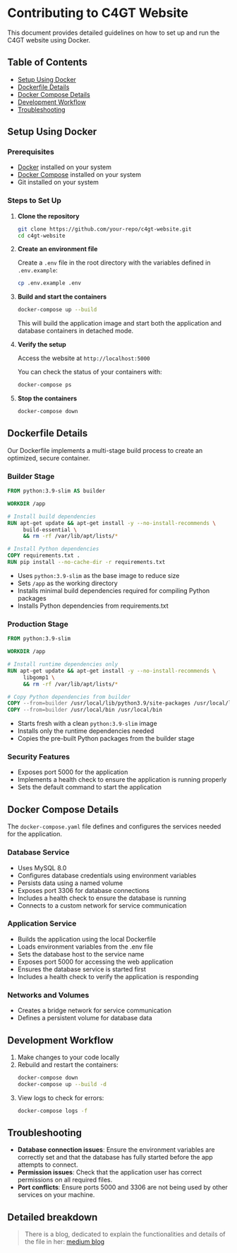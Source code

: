# Contributing to C4GT Website

This document provides detailed guidelines on how to set up and run the C4GT website using Docker.

## Table of Contents

- [Setup Using Docker](#setup-using-docker)
- [Dockerfile Details](#dockerfile-details)
- [Docker Compose Details](#docker-compose-details)
- [Development Workflow](#development-workflow)
- [Troubleshooting](#troubleshooting)

## Setup Using Docker

### Prerequisites

- [Docker](https://docs.docker.com/get-docker/) installed on your system
- [Docker Compose](https://docs.docker.com/compose/install/) installed on your system
- Git installed on your system

### Steps to Set Up

1. **Clone the repository**

    ```bash
    git clone https://github.com/your-repo/c4gt-website.git
    cd c4gt-website
    ```

2. **Create an environment file**

    Create a `.env` file in the root directory with the variables defined in `.env.example`:

    ```bash
    cp .env.example .env
    ```

3. **Build and start the containers**

    ```bash
    docker-compose up --build
    ```

    This will build the application image and start both the application and database containers in detached mode.

4. **Verify the setup**

    Access the website at `http://localhost:5000`

    You can check the status of your containers with:
    ```bash
    docker-compose ps
    ```

5. **Stop the containers**

    ```bash
    docker-compose down
    ```

## Dockerfile Details

Our Dockerfile implements a multi-stage build process to create an optimized, secure container.

### Builder Stage

```dockerfile
FROM python:3.9-slim AS builder

WORKDIR /app

# Install build dependencies
RUN apt-get update && apt-get install -y --no-install-recommends \
     build-essential \
     && rm -rf /var/lib/apt/lists/*

# Install Python dependencies
COPY requirements.txt .
RUN pip install --no-cache-dir -r requirements.txt
```

- Uses `python:3.9-slim` as the base image to reduce size
- Sets `/app` as the working directory
- Installs minimal build dependencies required for compiling Python packages
- Installs Python dependencies from requirements.txt

### Production Stage

```dockerfile
FROM python:3.9-slim

WORKDIR /app

# Install runtime dependencies only
RUN apt-get update && apt-get install -y --no-install-recommends \
     libgomp1 \
     && rm -rf /var/lib/apt/lists/*

# Copy Python dependencies from builder
COPY --from=builder /usr/local/lib/python3.9/site-packages /usr/local/lib/python3.9/site-packages
COPY --from=builder /usr/local/bin /usr/local/bin
```

- Starts fresh with a clean `python:3.9-slim` image
- Installs only the runtime dependencies needed
- Copies the pre-built Python packages from the builder stage

### Security Features
- Exposes port 5000 for the application
- Implements a health check to ensure the application is running properly
- Sets the default command to start the application

## Docker Compose Details

The `docker-compose.yaml` file defines and configures the services needed for the application.

### Database Service
- Uses MySQL 8.0
- Configures database credentials using environment variables
- Persists data using a named volume
- Exposes port 3306 for database connections
- Includes a health check to ensure the database is running
- Connects to a custom network for service communication

### Application Service
- Builds the application using the local Dockerfile
- Loads environment variables from the .env file
- Sets the database host to the service name
- Exposes port 5000 for accessing the web application
- Ensures the database service is started first
- Includes a health check to verify the application is responding

### Networks and Volumes
- Creates a bridge network for service communication
- Defines a persistent volume for database data

## Development Workflow

1. Make changes to your code locally
2. Rebuild and restart the containers:
    ```bash
    docker-compose down
    docker-compose up --build -d
    ```
3. View logs to check for errors:
    ```bash
    docker-compose logs -f
    ```

## Troubleshooting

- **Database connection issues**: Ensure the environment variables are correctly set and that the database has fully started before the app attempts to connect.
- **Permission issues**: Check that the application user has correct permissions on all required files.
- **Port conflicts**: Ensure ports 5000 and 3306 are not being used by other services on your machine.

## Detailed breakdown

> There is a blog, dedicated to explain the functionalities and details of the file in her: [medium blog](https://medium.com/@rohansen856/docker-101-containerizing-the-c4gt-website-5a208000f2e6)
